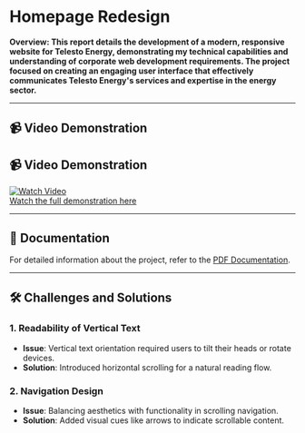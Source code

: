 # Homepage Redesign

**Overview: This report details the development of a modern, responsive website for Telesto Energy, demonstrating my technical capabilities and understanding of corporate web development requirements. The project focused on creating an engaging user interface that effectively communicates Telesto Energy's services and expertise in the energy sector.**

---

## 📹 Video Demonstration

## 📹 Video Demonstration

[![Watch Video](https://via.placeholder.com/800x400?text=Watch+Video)](https://drive.google.com/file/d/1VQR0XTx7VRMZaf-eZQJbbpcu34jxJNUe/view?usp=sharing)  
[Watch the full demonstration here](https://drive.google.com/file/d/1VQR0XTx7VRMZaf-eZQJbbpcu34jxJNUe/view?usp=sharing)

---

## 📄 Documentation

For detailed information about the project, refer to the [PDF Documentation](https://docs.google.com/document/d/1q-8HoFIgkrZOKDz3U_Yzq7wyHtdPShmY3tcKBlwvrpE/edit?usp=sharing).

---

## 🛠️ Challenges and Solutions

### 1. **Readability of Vertical Text**
- **Issue**: Vertical text orientation required users to tilt their heads or rotate devices.
- **Solution**: Introduced horizontal scrolling for a natural reading flow.

### 2. **Navigation Design**
- **Issue**: Balancing aesthetics with functionality in scrolling navigation.
- **Solution**: Added visual cues like arrows to indicate scrollable content.



